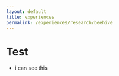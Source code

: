 ```yaml
---
layout: default
title: experiences
permalink: /experiences/research/beehive
---
```

# Test
- i can see this

